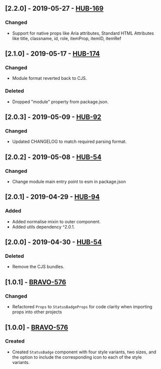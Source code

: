 ## [2.2.0] - 2019-05-27 - [HUB-169](https://creditandfinance.atlassian.net/browse/HUB-169)
### Changed
- Support for native props like Aria attributes, Standard HTML Attributes like title, classname, id, role, itemProp, itemID, itemRef

## [2.1.0] - 2019-05-17 - [HUB-174](https://creditandfinance.atlassian.net/browse/HUB-174)
### Changed
- Module format reverted back to CJS.
### Deleted
- Dropped "module" property from package.json.

## [2.0.3] - 2019-05-09 - [HUB-92](https://creditandfinance.atlassian.net/browse/HUB-92)
### Changed
- Updated CHANGELOG to match required parsing format.

## [2.0.2] - 2019-05-08 - [HUB-54](https://creditandfinance.atlassian.net/browse/HUB-54)
### Changed
- Change module main entry point to esm in package.json

## [2.0.1] - 2019-04-29 - [HUB-94](http://creditandfinance.atlassian.net/browse/HUB-95)
### Added
- Added normalise mixin to outer component.
- Added utils dependency ^2.0.1.

## [2.0.0] - 2019-04-30 - [HUB-54](https://creditandfinance.atlassian.net/browse/HUB-54)
### Deleted
- Remove the CJS bundles.

## [1.0.1] - [BRAVO-576](https://creditandfinance.atlassian.net/browse/BRAVO-576)
### Changed
- Refactored `Props` to `StatusBadgeProps` for code clarity when importing props into other projects

## [1.0.0] - [BRAVO-576](https://creditandfinance.atlassian.net/browse/BRAVO-576)
### Created
- Created `StatusBadge` component with four style variants, two sizes, and the option to include the corresponding icon to each of the style variants.
